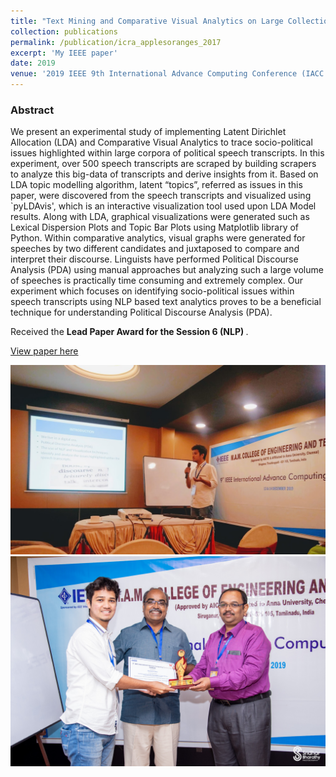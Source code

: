 ```yaml
---
title: "Text Mining and Comparative Visual Analytics on Large Collection of Speeches to Trace Socio-Political Issues"
collection: publications
permalink: /publication/icra_applesoranges_2017
excerpt: 'My IEEE paper'
date: 2019
venue: '2019 IEEE 9th International Advance Computing Conference (IACC 2019)'
---
```

<h3>Abstract</h3>

We present an experimental study of implementing Latent Dirichlet Allocation (LDA) and Comparative Visual Analytics to trace socio-political issues highlighted within large corpora of political speech transcripts. In this experiment, over 500 speech transcripts are scraped by building scrapers to analyze this big-data of transcripts and derive insights from it. Based on LDA topic modelling algorithm, latent “topics”, referred as issues in this paper, were discovered from the speech transcripts and visualized using `pyLDAvis', which is an interactive visualization tool used upon LDA Model results. Along with LDA, graphical visualizations were generated such as Lexical Dispersion Plots and Topic Bar Plots using Matplotlib library of Python. Within comparative analytics, visual graphs were generated for speeches by two different candidates and juxtaposed to compare and interpret their discourse. Linguists have performed Political Discourse Analysis (PDA) using manual approaches but analyzing such a large volume of speeches is practically time consuming and extremely complex. Our experiment which focuses on identifying socio-political issues within speech transcripts using NLP based text analytics proves to be a beneficial technique for understanding Political Discourse Analysis (PDA).
<br>

Received the <strong>Lead Paper Award for the Session 6 (NLP) </strong>.

[View paper here](https://ieeexplore.ieee.org/abstract/document/8971605)

<img src = '/images/Talk.jpg'>
<img src = '/images/Certificate.jpg'>
